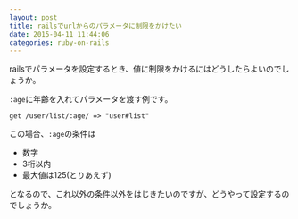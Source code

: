 ```yaml
---
layout: post
title: railsでurlからのパラメータに制限をかけたい
date: 2015-04-11 11:44:06
categories: ruby-on-rails
---
```

<p>railsでパラメータを設定するとき、値に制限をかけるにはどうしたらよいのでしょうか。</p>

<p><code>:age</code>に年齢を入れてパラメータを渡す例です。</p>

<p><code>get /user/list/:age/ =&gt; "user#list"</code></p>

<p>この場合、<code>:age</code>の条件は</p>

<ul>
<li>数字</li>
<li>3桁以内</li>
<li>最大値は125(とりあえず)</li>
</ul>

<p>となるので、これ以外の条件以外をはじきたいのですが、どうやって設定するのでしょうか。</p>
